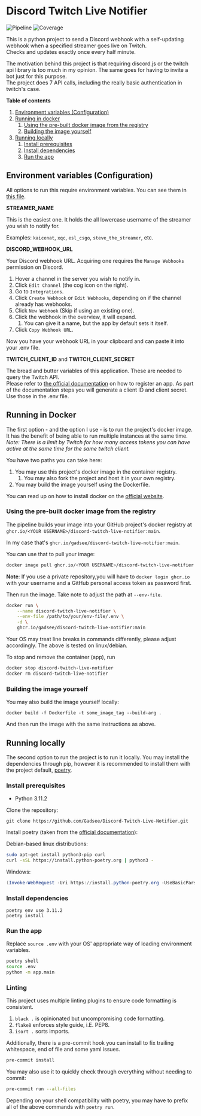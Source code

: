 # Discord Twitch Live Notifier

![Pipeline](https://github.com/Gadsee/Discord-Twitch-Live-Notifier/actions/workflows/pipeline.yaml/badge.svg)
![Coverage](https://codecov.io/github/gadsee/discord-twitch-live-notifier?branch=main)

This is a python project to send a Discord webhook with a self-updating webhook 
when a specified streamer goes live on Twitch.  
Checks and updates exactly once every half minute.

The motivation behind this project is that requiring discord.js or the twitch api library is too much in my opinion.
The same goes for having to invite a bot just for this purpose.  
The project does 7 API calls, including the really basic authentication in twitch's case.

**Table of contents**
1. [Environment variables (Configuration)](#environment-variables-configuration)
2. [Running in docker](#running-in-docker)
   1. [Using the pre-built docker image from the registry](#using-the-pre-built-docker-image-from-the-registry)
   2. [Building the image yourself](#building-the-image-yourself)
3. [Running locally](#running-locally)
   1. [Install prerequisites](#install-prerequisites)
   2. [Install dependencies](#install-dependencies)
   3. [Run the app](#run-the-app)

## Environment variables (Configuration)

All options to run this require environment variables. You can see them in [this file](.env.example).

**STREAMER_NAME**

This is the easiest one. It holds the all lowercase username of the streamer you wish to notify for.

Examples: `kaicenat`, `xqc`, `esl_csgo`, `steve_the_streamer`, etc.

**DISCORD_WEBHOOK_URL**

Your Discord webhook URL. Acquiring one requires the `Manage Webhooks` permission on Discord.

1. Hover a channel in the server you wish to notify in.
2. Click `Edit Channel` (the cog icon on the right).
3. Go to `Integrations`.
4. Click `Create Webhook` or `Edit Webhooks`, depending on if the channel already has webhooks.
5. Click `New Webhook` (Skip if using an existing one).
6. Click the webhook in the overview, it will expand.
   1. You can give it a name, but the app by default sets it itself.
7. Click `Copy Webhook URL`.

Now you have your webhook URL in your clipboard and can paste it into your .env file.

**TWITCH_CLIENT_ID** and **TWITCH_CLIENT_SECRET**

The bread and butter variables of this application. These are needed to query the Twitch API.  
Please refer to [the official documentation](https://dev.twitch.tv/docs/authentication/register-app/) on how to register an app.
As part of the documentation steps you will generate a client ID and client secret.
Use those in the .env file.

## Running in Docker

The first option - and the option I use - is to run the project's docker image.  
It has the benefit of being able to run multiple instances at the same time.  
*Note: There is a limit by Twitch for how many access tokens you can have active at the same time for the same twitch client.*

You have two paths you can take here:
1. You may use this project's docker image in the container registry.
   1. You may also fork the project and host it in your own registry.
2. You may build the image yourself using the Dockerfile.

You can read up on how to install docker on the [official website](https://docs.docker.com/get-docker/).

### Using the pre-built docker image from the registry

The pipeline builds your image into your GitHub project's docker registry at  
`ghcr.io/<YOUR USERNAME>/discord-twitch-live-notifier:main`.

In my case that's `ghcr.io/gadsee/discord-twitch-live-notifier:main`.

You can use that to pull your image:
```bash
docker image pull ghcr.io/<YOUR USERNAME>/discord-twitch-live-notifier:main
```

**Note**: If you use a private repository,you will have to `docker login ghcr.io`
with your username and a GitHub personal access token as password first.

Then run the image. Take note to adjust the path at `--env-file`.
```bash
docker run \
    --name discord-twitch-live-notifier \
    --env-file /path/to/your/env-file/.env \
    -d \
    ghcr.io/gadsee/discord-twitch-live-notifier:main
```
Your OS may treat line breaks in commands differently, please adjust accordingly. 
The above is tested on linux/debian.

To stop and remove the container (app), run
```bash
docker stop discord-twitch-live-notifier
docker rm discord-twitch-live-notifier 
```

### Building the image yourself

You may also build the image yourself locally:
```commandline
docker build -f Dockerfile -t some_image_tag --build-arg .
```

And then run the image with the same instructions as above.

## Running locally

The second option to run the project is to run it locally.
You may install the dependencies through pip, however it is recommended to install them with the project default, [poetry](https://python-poetry.org).

### Install prerequisites

- Python 3.11.2

Clone the repository:
```commandline
git clone https://github.com/Gadsee/Discord-Twitch-Live-Notifier.git
```

Install poetry (taken from the [official documentation](https://python-poetry.org/docs/)):

Debian-based linux distributions:
```bash
sudo apt-get install python3-pip curl
curl -sSL https://install.python-poetry.org | python3 -
```

Windows:
```powershell
(Invoke-WebRequest -Uri https://install.python-poetry.org -UseBasicParsing).Content | py -
```

### Install dependencies

```commandline
poetry env use 3.11.2
poetry install
```

### Run the app

Replace `source .env` with your OS' appropriate way of loading environment variables.

```bash
poetry shell
source .env
python -m app.main
```

### Linting

This project uses multiple linting plugins to ensure code formatting is consistent.

1. `black .` is opinionated but uncompromising code formatting.
2. `flake8` enforces style guide, i.E. PEP8.
3. `isort .` sorts imports.

Additionally, there is a pre-commit hook you can install to fix trailing whitespace, end of file and some yaml issues.
```bash
pre-commit install
```

You may also use it to quickly check through everything without needing to commit:
```bash
pre-commit run --all-files
```

Depending on your shell compatibility with poetry, you may have to prefix all of the above commands with `poetry run`.
